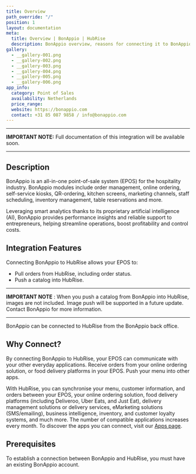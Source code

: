 ```yaml
---
title: Overview
path_override: "/"
position: 1
layout: documentation
meta:
  title: Overview | BonAppio | HubRise
  description: BonAppio overview, reasons for connecting it to BonAppio and summary of integrated features. Synchronise data between your EPOS and your other apps.
gallery:
  - __gallery-001.png
  - __gallery-002.png
  - __gallery-003.png
  - __gallery-004.png
  - __gallery-005.png
  - __gallery-006.png  
app_info:
  category: Point of Sales
  availability: Netherlands
  price_range:
  website: https://bonappio.com
  contact: +31 85 087 9858 / info@bonappio.com
---
```


---

**IMPORTANT NOTE:** Full documentation of this integration will be available soon.

---

## Description

BonAppio is an all-in-one point-of-sale system (EPOS) for the hospitality industry. BonAppio modules include order management, online ordering, self-service kiosks, QR-ordering, kitchen screens, marketing channels, staff scheduling, inventory management, table reservations and more. 

Leveraging smart analytics thanks to its proprietary artificial intelligence (AI), BonAppio provides performance insights and reliable support to entrepreneurs, helping streamline operations, boost profitability and control costs.

## Integration Features

Connecting BonAppio to HubRise allows your EPOS to:

- Pull orders from HubRise, including order status.
- Push a catalog into HubRise.

---

**IMPORTANT NOTE** : When you push a catalog from BonAppio into HubRise, images are not included. Image push will be supported in a future update. Contact BonAppio for more information.

---

BonAppio can be connected to HubRise from the BonAppio back office.

## Why Connect?

By connecting BonAppio to HubRise, your EPOS can communicate with your other everyday applications. Receive orders from your online ordering solution, or food delivery platforms in your EPOS. Push your menu into other apps.

With HubRise, you can synchronise your menu, customer information, and orders between your EPOS, your online ordering solution, food delivery platforms (including Deliveroo, Uber Eats, and Just Eat), delivery management solutions or delivery services, eMarketing solutions (SMS/emailing), business intelligence, inventory, and customer loyalty systems, and much more. The number of compatible applications increases every month. To discover the apps you can connect, visit our [Apps page](/apps).

## Prerequisites

To establish a connection between BonAppio and HubRise, you must have an existing BonAppio account.
